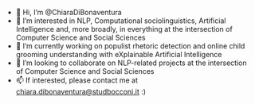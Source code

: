 - 👋 Hi, I’m @ChiaraDiBonaventura
- 👀 I’m interested in NLP, Computational sociolinguistics, Artificial Intelligence and, more broadly, in everything at the intersection of Computer Science and Social Sciences
- 🌱 I’m currently working on populist rhetoric detection and online child grooming understanding with eXplainable Artificial Intelligence
- 💞️ I’m looking to collaborate on NLP-related projects at the intersection of Computer Science and Social Sciences
- 📫 If interested, please contact me at chiara.dibonaventura@studbocconi.it :)

<!---
ChiaraDiBonaventura/ChiaraDiBonaventura is a ✨ special ✨ repository because its `README.md` (this file) appears on your GitHub profile.
You can click the Preview link to take a look at your changes.
--->
